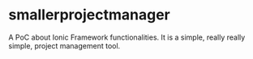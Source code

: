 smallerprojectmanager
=====================

A PoC about Ionic Framework functionalities. It is a simple, really really simple, project management tool.
